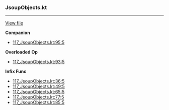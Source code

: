 ### JsoupObjects.kt
---
[View file](../files/117_JsoupObjects.kt)

**Companion**

 - [117_JsoupObjects.kt:95:5](../files/117_JsoupObjects.kt#L95)

**Overloaded Op**

 - [117_JsoupObjects.kt:93:5](../files/117_JsoupObjects.kt#L93)

**Infix Func**

 - [117_JsoupObjects.kt:36:5](../files/117_JsoupObjects.kt#L36)
 - [117_JsoupObjects.kt:49:5](../files/117_JsoupObjects.kt#L49)
 - [117_JsoupObjects.kt:65:5](../files/117_JsoupObjects.kt#L65)
 - [117_JsoupObjects.kt:77:5](../files/117_JsoupObjects.kt#L77)
 - [117_JsoupObjects.kt:85:5](../files/117_JsoupObjects.kt#L85)
